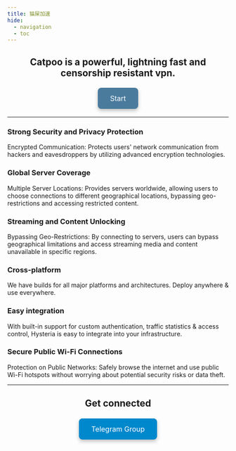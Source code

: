 ```yaml
---
title: 猫屎加速
hide:
  - navigation
  - toc
---
```


<head>
  <link rel="stylesheet" href="https://cdnjs.cloudflare.com/ajax/libs/font-awesome/6.4.2/css/all.min.css">
</head>

<!-- Hack to hide the title -->
<style>
  .md-typeset h1,
  .md-content__button {
    display: none;
  }
</style>




<h2 style="text-align: center;">Catpoo is a powerful, lightning fast and censorship resistant vpn.</h2>


<p align="center">
  <a href="docs/getting-started/Installation/" style="padding: 14px 28px; background-color: #4A7B9D; color: white; border: none; border-radius: 8px; text-align: center; text-decoration: none; display: inline-block; font-size: 16px; margin: 4px 2px; cursor: pointer; box-shadow: 0px 4px 8px 0px rgba(0,0,0,0.25);">
    Start
  </a>
</p>

---

<div class="feature-grid">
  <div>
    <h3>Strong Security and Privacy Protection</h3>
    <p>Encrypted Communication: Protects users' network communication from hackers and eavesdroppers by utilizing advanced encryption technologies.</p>
  </div>

  <div>
    <h3>Global Server Coverage</h3>
    <p>Multiple Server Locations: Provides servers worldwide, allowing users to choose connections to different geographical locations, bypassing geo-restrictions and accessing restricted content.</p>
  </div>

  <div>
    <h3>Streaming and Content Unlocking</h3>
    <p>Bypassing Geo-Restrictions: By connecting to servers, users can bypass geographical limitations and access streaming media and content unavailable in specific regions.</p>
  </div>

  <div>
    <h3>Cross-platform</h3>
    <p>We have builds for all major platforms and architectures. Deploy anywhere & use everywhere.</p>
  </div>

  <div>
    <h3>Easy integration</h3>
    <p>With built-in support for custom authentication, traffic statistics & access control, Hysteria is easy to integrate into your infrastructure.</p>
  </div>

  <div>
    <h3>Secure Public Wi-Fi Connections</h3>
    <p>Protection on Public Networks: Safely browse the internet and use public Wi-Fi hotspots without worrying about potential security risks or data theft.</p>
  </div>
</div>

---

<h2 style="text-align: center;">Get connected</h2>
<p align="center">
  <a href="https://t.me/+i__hJPORw2I3NzA9" style="padding: 14px 28px; background-color: #0088CC; color: white; border: none; border-radius: 8px; text-align: center; text-decoration: none; display: inline-block; font-size: 16px; margin: 4px 2px; cursor: pointer; box-shadow: 0px 4px 8px 0px rgba(0,0,0,0.25);">
    <i class="fa-brands fa-telegram"></i> Telegram Group
  </a>
</p>
